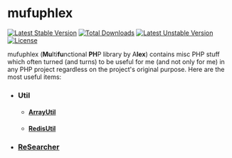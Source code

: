 # mufuphlex

[![Latest Stable Version](https://poser.pugx.org/mufuphlex/mufuphlex/v/stable)](https://packagist.org/packages/mufuphlex/mufuphlex)
[![Total Downloads](https://poser.pugx.org/mufuphlex/mufuphlex/downloads)](https://packagist.org/packages/mufuphlex/mufuphlex)
[![Latest Unstable Version](https://poser.pugx.org/mufuphlex/mufuphlex/v/unstable)](https://packagist.org/packages/mufuphlex/mufuphlex)
[![License](https://poser.pugx.org/mufuphlex/mufuphlex/license)](https://packagist.org/packages/mufuphlex/mufuphlex)

mufuphlex (**Mu**lti**fu**nctional **PH**P library by A**lex**) contains misc PHP stuff which often turned (and turns) to be useful for me (and not only for me) in any PHP project regardless on the project's original purpose.
Here are the most useful items:
<ul>
<li><h3>Util</h3>
  <ul>
  <li><h4><a href="https://github.com/AlexMiroshnikov/mufuphlex/wiki/ArrayUtil">ArrayUtil</a></h4></li>
  <li><h4><a href="https://github.com/AlexMiroshnikov/mufuphlex/wiki/RedisUtil">RedisUtil</a></h4></li>
  </ul>
</li>
<li><h3><a href="https://github.com/AlexMiroshnikov/mufuphlex/wiki/ReSearcher">ReSearcher</a></h3></li>
</ul>
